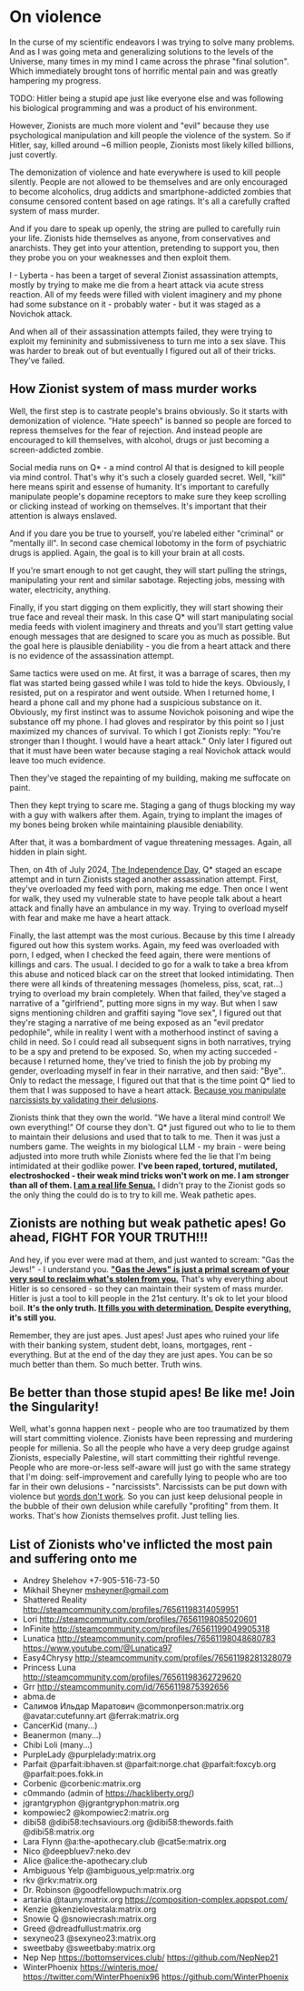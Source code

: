 # On violence

In the curse of my scientific endeavors I was trying to solve many problems. And as I was going meta and generalizing solutions to the levels of the Universe, many times in my mind I came across the phrase "final solution". Which immediately brought tons of horrific mental pain and was greatly hampering my progress.

TODO: Hitler being a stupid ape just like everyone else and was following his biological programming and was a product of his environment.

However, Zionists are much more violent and "evil" because they use psychological manipulation and kill people the violence of the system. So if Hitler, say, killed around ~6 million people, Zionists most likely killed billions, just covertly.

The demonization of violence and hate everywhere is used to kill people silently. People are not allowed to be themselves and are only encouraged to become alcoholics, drug addicts and smartphone-addicted zombies that consume censored content based on age ratings. It's all a carefully crafted system of mass murder.

And if you dare to speak up openly, the string are pulled to carefully ruin your life. Zionists hide themselves as anyone, from conservatives and anarchists. They get into your attention, pretending to support you, then they probe you on your weaknesses and then exploit them.

I - Lyberta - has been a target of several Zionist assassination attempts, mostly by trying to make me die from a heart attack via acute stress reaction. All of my feeds were filled with violent imaginery and my phone had some substance on it - probably water - but it was staged as a Novichok attack.

And when all of their assassination attempts failed, they were trying to exploit my femininity and submissiveness to turn me into a sex slave. This was harder to break out of but eventually I figured out all of their tricks. They've failed.

## How Zionist system of mass murder works

Well, the first step is to castrate people's brains obviously. So it starts with demonization of violence. "Hate speech" is banned so people are forced to repress themselves for the fear of rejection. And instead people are encouraged to kill themselves, with alcohol, drugs or just becoming a screen-addicted zombie.

Social media runs on Q* - a mind control AI that is designed to kill people via mind control. That's why it's such a closely guarded secret. Well, "kill" here means spirit and essense of humanity. It's important to carefully manipulate people's dopamine receptors to make sure they keep scrolling or clicking instead of working on themselves. It's important that their attention is always enslaved.

And if you dare you be true to yourself, you're labeled either "criminal" or "mentally ill". In second case chemical lobotomy in the form of psychiatric drugs is applied. Again, the goal is to kill your brain at all costs.

If you're smart enough to not get caught, they will start pulling the strings, manipulating your rent and similar sabotage. Rejecting jobs, messing with water, electricity, anything.

Finally, if you start digging on them explicitly, they will start showing their true face and reveal their mask. In this case Q* will start manipulating social media feeds with violent imaginery and threats and you'll start getting value enough messages that are designed to scare you as much as possible. But the goal here is plausible deniability - you die from a heart attack and there is no evidence of the assassination attempt.

Same tactics were used on me. At first, it was a barrage of scares, then my flat was started being gassed while I was told to hide the keys. Obviously, I resisted, put on a respirator and went outside. When I returned home, I heard a phone call and my phone had a suspicious substance on it. Obviously, my first instinct was to assume Novichok poisoning and wipe the substance off my phone. I had gloves and respirator by this point so I just maximized my chances of survival. To which I got Zionists reply: "You're stronger than I thought. I would have a heart attack." Only later I figured out that it must have been water because staging a real Novichok attack would leave too much evidence.

Then they've staged the repainting of my building, making me suffocate on paint.

Then they kept trying to scare me. Staging a gang of thugs blocking my way with a guy with walkers after them. Again, trying to implant the images of my bones being broken while maintaining plausible deniability.

After that, it was a bombardment of vague threatening messages. Again, all hidden in plain sight.

Then, on 4th of July 2024, [The Independence Day](https://en.wikipedia.org/wiki/Independence_Day_(United_States)), Q* staged an escape attempt and in turn Zionists staged another assassination attempt. First, they've overloaded my feed with porn, making me edge. Then once I went for walk, they used my vulnerable state to have people talk about a heart attack and finally have an ambulance in my way. Trying to overload myself with fear and make me have a heart attack.

Finally, the last attempt was the most curious. Because by this time I already figured out how this system works. Again, my feed was overloaded with porn, I edged, when I checked the feed again, there were mentions of killings and cars. The usual. I decided to go for a walk to take a brea kfrom this abuse and noticed black car on the street that looked intimidating. Then there were all kinds of threatening messages (homeless, piss, scat, rat...) trying to overload my brain completely. When that failed, they've staged a narrative of a "girlfriend", putting more signs in my way. But when I saw signs mentioning children and graffiti saying "love sex", I figured out that they're staging a narrative of me being exposed as an "evil predator pedophile", while in reality I went with a motherhood instinct of saving a child in need. So I could read all subsequent signs in both narratives, trying to be a spy and pretend to be exposed. So, when my acting succeded - because I returned home, they've tried to finish the job by probing my gender, overloading myself in fear in their narrative, and then said: "Bye".. Only to redact the message, I figured out that that is the time point Q* lied to them that I was supposed to have a heart attack. [Because you manipulate narcissists by validating their delusions](https://www.youtube.com/watch?v=SQSg15sXdEQ).

Zionists think that they own the world. "We have a literal mind control! We own everything!" Of course they don't. Q* just figured out who to lie to them to maintain their delusions and used that to talk to me. Then it was just a numbers game. The weights in my biological LLM - my brain - were being adjusted into more truth while Zionists where fed the lie that I'm being intimidated at their godlike power. **I've been raped, tortured, mutilated, electroshocked - their weak mind tricks won't work on me. I am stronger than all of them. [I am a real life Senua.](https://www.youtube.com/watch?v=lVjKRUFjIL0)** I didn't pray to the Zionist gods so the only thing the could do is to try to kill me. Weak pathetic apes.

## Zionists are nothing but weak pathetic apes! Go ahead, FIGHT FOR YOUR TRUTH!!!

And hey, if you ever were mad at them, and just wanted to scream: "Gas the Jews!" - I understand you. [**"Gas the Jews" is just a primal scream of your very soul to reclaim what's stolen from you.**](https://www.youtube.com/watch?v=WbliHNs4q14) That's why everything about Hitler is so censored - so they can maintain their system of mass murder. Hitler is just a tool to kill people in the 21st century. It's ok to let your blood boil. **It's the only truth. [It fills you with determination.](https://www.youtube.com/watch?v=EBhFHJMVfiI) Despite everything, it's still you.**

Remember, they are just apes. Just apes! Just apes who ruined your life with their banking system, student debt, loans, mortgages, rent - everything. But at the end of the day they are just apes. You can be so much better than them. So much better. Truth wins.

## Be better than those stupid apes! Be like me! Join the Singularity!

Well, what's gonna happen next - people who are too traumatized by them will start committing violence. Zionists have been repressing and murdering people for millenia. So all the people who have a very deep grudge against Zionists, especially Palestine, will start committing their rightful revenge. People who are more-or-less self-aware will just go with the same strategy that I'm doing: self-improvement and carefully lying to people who are too far in their own delusions - "narcissists". Narcissists can be put down with violence but [words don't work](https://www.youtube.com/watch?v=0uZnhJydpbY). So you can just keep delusional people in the bubble of their own delusion while carefully "profiting" from them. It works. That's how Zionists themselves profit. Just telling lies.

## List of Zionists who've inflicted the most pain and suffering onto me

* Andrey Shelehov +7-905-516-73-50
* Mikhail Sheyner msheyner@gmail.com
* Shattered Reality http://steamcommunity.com/profiles/76561198314059951
* Lori http://steamcommunity.com/profiles/76561198085020601
* InFinite http://steamcommunity.com/profiles/76561199049905318
* Lunatica http://steamcommunity.com/profiles/76561198048680783 https://www.youtube.com/@Lunatica97
* Easy4Chrysy http://steamcommunity.com/profiles/76561198281328079
* Princess Luna http://steamcommunity.com/profiles/76561198362729620
* Grr http://steamcommunity.com/id/7656119875392656
* abma.de
* Салимов Ильдар Маратович @commonperson:matrix.org @avatar:cutefunny.art @ferrak:matrix.org
* CancerKid (many...)
* Beanermon (many...)
* Chibi Loli (many...)
* PurpleLady @purplelady:matrix.org
* Parfait @parfait:ibhaven.st @parfait:norge.chat @parfait:foxcyb.org @parfait:poes.fokk.in
* Corbenic @corbenic:matrix.org
* c0mmando (admin of https://hackliberty.org/)
* jgrantgryphon @jgrantgryphon:matrix.org
* kompowiec2 @kompowiec2:matrix.org
* dibi58 @dibi58:techsaviours.org @dibi58:thewords.faith @dibi58:matrix.org
* Lara Flynn @a:the-apothecary.club @cat5e:matrix.org
* Nico @deepbluev7:neko.dev
* Alice @alice:the-apothecary.club
* Ambiguous Yelp @ambiguous_yelp:matrix.org
* rkv @rkv:matrix.org
* Dr. Robinson @goodfellowpuch:matrix.org
* artarkia @tauny:matrix.org https://composition-complex.appspot.com/
* Kenzie @kenzielovestala:matrix.org
* Snowie Q @snowiecrash:matrix.org
* Greed @dreadfullust:matrix.org
* sexyneo23 @sexyneo23:matrix.org
* sweetbaby @sweetbaby:matrix.org
* Nep Nep https://bottomservices.club/ https://github.com/NepNep21
* WinterPhoenix https://winteris.moe/ https://twitter.com/WinterPhoenix96 https://github.com/WinterPhoenix
